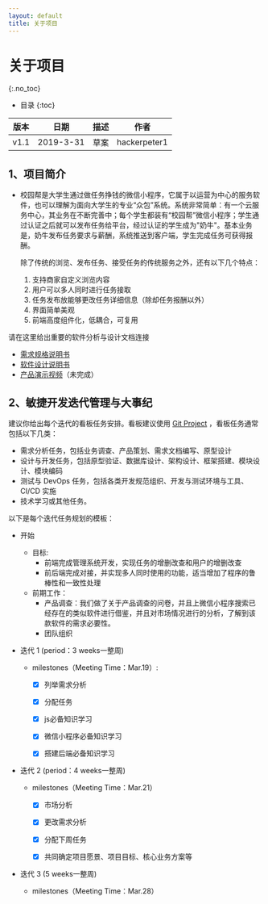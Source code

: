 ```yaml
---
layout: default
title: 关于项目
---
```


# 关于项目
{:.no_toc}

* 目录
{:toc}

| 版本 |   日期    | 描述 |  作者   |
| :--: | :-------: | :--: | :-----: |
| v1.1 | 2019-3-31 | 草案 | hackerpeter1 |

## 1、项目简介

* 校园帮是大学生通过做任务挣钱的微信小程序，它属于以运营为中心的服务软件，也可以理解为面向大学生的专业“众包”系统。系统非常简单：有一个云服务中心，其业务在不断完善中；每个学生都装有“校园帮”微信小程序；学生通过认证之后就可以发布任务给平台，经过认证的学生成为"奶牛"。基本业务是，奶牛发布任务要求与薪酬，系统推送到客户端，学生完成任务可获得报酬。

  除了传统的浏览、发布任务、接受任务的传统服务之外，还有以下几个特点：

  1. 支持商家自定义浏览内容
  2. 用户可以多人同时进行任务接取
  3. 任务发布放能够更改任务详细信息（除却任务报酬以外）
  4. 界面简单美观
  5. 前端高度组件化，低耦合，可复用

请在这里给出重要的软件分析与设计文档连接

* [需求规格说明书](06-requirements)
* [软件设计说明书](07-designs)
* [产品演示视频]()（未完成）


## 2、敏捷开发迭代管理与大事纪

建议你给出每个迭代的看板任务安排。看板建议使用 [Git Project](https://github.com/orgs/rookies-sysu/projects?query=is%3Aclosed) ，看板任务通常包括以下几类：

* 需求分析任务，包括业务调查、产品策划、需求文档编写、原型设计
* 设计与开发任务，包括原型验证、数据库设计、架构设计、框架搭建、模块设计、模块编码
* 测试与 DevOps 任务，包括各类开发规范组织、开发与测试环境与工具、CI/CD 实施
* 技术学习或其他任务。

以下是每个迭代任务规划的模板：

* 开始
    - 目标:
        - 前端完成管理系统开发，实现任务的增删改查和用户的增删改查
        - 前后端完成对接，并实现多人同时使用的功能，适当增加了程序的鲁棒性和一致性处理
    - 前期工作：
        - 产品调查：我们做了关于产品调查的问卷，并且上微信小程序搜索已经存在的类似软件进行借鉴，并且对市场情况进行的分析，了解到该款软件的需求必要性。
        - 团队组织
* 迭代 1 (period：3 weeks一整周) 
    - milestones（Meeting Time：Mar.19）:
        - [x] 列举需求分析

        - [x] 分配任务

        - [x] js必备知识学习

        - [x] 微信小程序必备知识学习

        - [x] 搭建后端必备知识学习
* 迭代 2 (period：4 weeks一整周)
    - milestones（Meeting Time：Mar.21）
        - [x] 市场分析

        - [x] 更改需求分析

        - [x] 分配下周任务

        - [x] 共同确定项目愿景、项目目标、核心业务方案等

* 迭代 3 (5 weeks一整周)

  * milestones（Meeting Time：Mar.28）

    